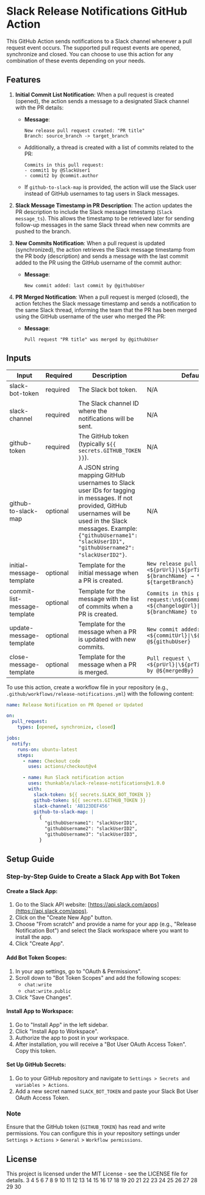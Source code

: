 # Slack Release Notifications GitHub Action

This GitHub Action sends notifications to a Slack channel whenever a pull request event occurs. The supported pull request events are opened, synchronize and closed. You can choose to use this action for any combination of these events depending on your needs.

## Features

1. **Initial Commit List Notification**: When a pull request is created (opened), the action sends a message to a designated Slack channel with the PR details:

   - **Message**:
     ```
     New release pull request created: "PR title"
     Branch: source_branch -> target_branch
     ```
   - Additionally, a thread is created with a list of commits related to the PR:
     ```
     Commits in this pull request:
     - commit1 by @SlackUser1
     - commit2 by @commit.author
     ```
   - If `github-to-slack-map` is provided, the action will use the Slack user instead of GitHub usernames to tag users in Slack messages.

2. **Slack Message Timestamp in PR Description**: The action updates the PR description to include the Slack message timestamp (`Slack message_ts`). This allows the timestamp to be retrieved later for sending follow-up messages in the same Slack thread when new commits are pushed to the branch.

3. **New Commits Notification**: When a pull request is updated (synchronized), the action retrieves the Slack message timestamp from the PR body (description) and sends a message with the last commit added to the PR using the GitHub username of the commit author:

   - **Message**:
     ```
     New commit added: last commit by @githubUser
     ```

4. **PR Merged Notification**: When a pull request is merged (closed), the action fetches the Slack message timestamp and sends a notification to the same Slack thread, informing the team that the PR has been merged using the GitHub username of the user who merged the PR:
   - **Message**:
     ```
     Pull request "PR title" was merged by @githubUser
     ```

## Inputs

| Input                        | Required | Description                                                                                                                                                                                                                                | Default Value                                                                                                                 |
| ---------------------------- | -------- | ------------------------------------------------------------------------------------------------------------------------------------------------------------------------------------------------------------------------------------------ | ----------------------------------------------------------------------------------------------------------------------------- |
| slack-bot-token              | required | The Slack bot token.                                                                                                                                                                                                                       | N/A                                                                                                                           |
| slack-channel                | required | The Slack channel ID where the notifications will be sent.                                                                                                                                                                                 | N/A                                                                                                                           |
| github-token                 | required | The GitHub token (typically `${{ secrets.GITHUB_TOKEN }}`).                                                                                                                                                                                | N/A                                                                                                                           |
| github-to-slack-map          | optional | A JSON string mapping GitHub usernames to Slack user IDs for tagging in messages. If not provided, GitHub usernames will be used in the Slack messages. Example: `{"githubUsername1": "slackUserID1", "githubUsername2": "slackUserID2"}`. | N/A                                                                                                                           |
| initial-message-template     | optional | Template for the initial message when a PR is created.                                                                                                                                                                                     | `New release pull request created: \<${prUrl}\|\${prTitle}>\n*From*: ${branchName} → *To*: ${targetBranch}`                   |
| commit-list-message-template | optional | Template for the message with the list of commits when a PR is created.                                                                                                                                                                    | `Commits in this pull request:\n${commitListMessage}\n\n\<${changelogUrl}\|Full Changelog: ${branchName} to ${targetBranch}>` |
| update-message-template      | optional | Template for the message when a PR is updated with new commits.                                                                                                                                                                            | `New commit added: \<${commitUrl}\|\${commitMessage}> by @${githubUser}`                                                      |
| close-message-template       | optional | Template for the message when a PR is merged.                                                                                                                                                                                              | `Pull request \<${prUrl}\|\${prTitle}> was merged by @${mergedBy}`                                                            |

To use this action, create a workflow file in your repository (e.g., `.github/workflows/release-notifications.yml`) with the following content:

```yml
name: Release Notification on PR Opened or Updated

on:
  pull_request:
    types: [opened, synchronize, closed]

jobs:
  notify:
    runs-on: ubuntu-latest
    steps:
      - name: Checkout code
        uses: actions/checkout@v4

      - name: Run Slack notification action
        uses: thunkable/slack-release-notifications@v1.0.0
        with:
          slack-token: ${{ secrets.SLACK_BOT_TOKEN }}
          github-token: ${{ secrets.GITHUB_TOKEN }}
          slack-channel: 'AB123DEF456'
          github-to-slack-map: |
            {
              "githubUsername1": "slackUserID1",
              "githubUsername2": "slackUserID2",
              "githubUsername3": "slackUserID3",
            }
```

## Setup Guide

### Step-by-Step Guide to Create a Slack App with Bot Token

#### Create a Slack App:

1. Go to the Slack API website: [https://api.slack.com/apps](https://api.slack.com/apps).
2. Click on the "Create New App" button.
3. Choose "From scratch" and provide a name for your app (e.g., "Release Notification Bot") and select the Slack workspace where you want to install the app.
4. Click "Create App".

#### Add Bot Token Scopes:

1. In your app settings, go to "OAuth & Permissions".
2. Scroll down to "Bot Token Scopes" and add the following scopes:
   - `chat:write`
   - `chat:write.public`
3. Click "Save Changes".

#### Install App to Workspace:

1. Go to "Install App" in the left sidebar.
2. Click "Install App to Workspace".
3. Authorize the app to post in your workspace.
4. After installation, you will receive a "Bot User OAuth Access Token". Copy this token.

#### Set Up GitHub Secrets:

1. Go to your GitHub repository and navigate to `Settings > Secrets and variables > Actions`.
2. Add a new secret named `SLACK_BOT_TOKEN` and paste your Slack Bot User OAuth Access Token.

### Note

Ensure that the GitHub token (`GITHUB_TOKEN`) has read and write permissions. You can configure this in your repository settings under `Settings` > `Actions` > `General` > `Workflow permissions`.

## License

This project is licensed under the MIT License - see the LICENSE file for details.
3
4
5
6
7
8
9
10
11
12
13
14
15
16
17
18
19
20
21
22
23
24
25
26
27
28
29
30

